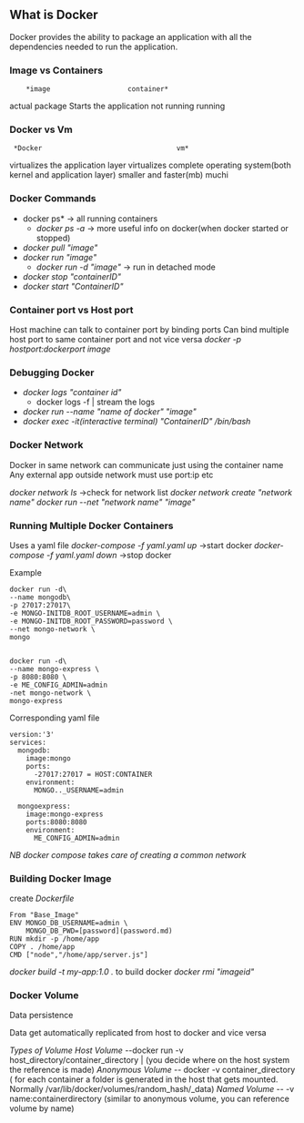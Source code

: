 ## What is Docker
Docker provides the ability to package an application with all the dependencies needed to run
the application.


### Image vs Containers
        *image                   container*
  actual package          Starts the application
  not running             running
  
  
### Docker vs Vm
     *Docker                                 vm*
virtualizes the application layer  virtualizes complete operating system(both kernel and application layer)
smaller and faster(mb)             muchi


### Docker Commands
* docker ps* -> all running containers
  - *docker ps -a* -> more useful info on docker(when docker started or stopped) 
* *docker pull "image"* 
* *docker run "image"*
  - *docker run -d "image"* -> run in detached mode
* *docker stop "containerID"*
* *docker start "ContainerID"*


### Container port vs Host port
Host machine can talk to container port by binding ports
Can bind multiple host port to same container port and not vice versa
*docker -p hostport:dockerport image* 



### Debugging Docker
* *docker logs "container id"*
   - docker logs -f | stream the logs
* *docker run --name "name of docker" "image"*
* *docker exec -it(interactive terminal) "ContainerID" /bin/bash*


### Docker Network
Docker in same network can communicate just using the container name
Any external app outside network must use port:ip etc

*docker network ls* ->check for network list
*docker network create "network name"*
*docker run --net "network name" "image"*

### Running Multiple Docker Containers
Uses a yaml file
*docker-compose -f yaml.yaml up* ->start docker 
*docker-compose -f yaml.yaml down* ->stop docker 

Example
```
docker run -d\
--name mongodb\
-p 27017:27017\
-e MONGO-INITDB_ROOT_USERNAME=admin \
-e MONGO-INITDB_ROOT_PASSWORD=password \
--net mongo-network \ 
mongo


docker run -d\
--name mongo-express \
-p 8080:8080 \
-e ME_CONFIG_ADMIN=admin
-net mongo-network \ 
mongo-express
```

Corresponding yaml file

```
version:'3'
services:
  mongodb:
    image:mongo
    ports:
      -27017:27017 = HOST:CONTAINER
    environment:
      MONGO.._USERNAME=admin
  
  mongoexpress:
    image:mongo-express
    ports:8080:8080
    environment:
      ME_CONFIG_ADMIN=admin
```
*NB docker compose takes care of creating a common network*

### Building Docker Image
create *Dockerfile*
```
From "Base_Image"
ENV MONGO_DB_USERNAME=admin \
    MONGO_DB_PWD=[password](password.md)
RUN mkdir -p /home/app
COPY . /home/app
CMD ["node","/home/app/server.js"]
```
*docker build -t my-app:1.0 .*  to build docker
*docker rmi "imageid"*


### Docker Volume
Data persistence

Data get automatically replicated from host to docker and vice versa

*Types of Volume* 
*Host Volume* --docker run -v host_directory/container_directory | (you decide where on the host system the reference is made)
*Anonymous Volume* -- docker -v container_directory     ( for each container a folder is generated in the host that gets mounted. Normally /var/lib/docker/volumes/random_hash/_data)
*Named Volume* --  -v name:containerdirectory (similar to anonymous volume, you can reference volume by name)










